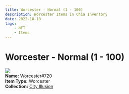 ```yaml
---
title: Worcester - Normal (1 - 100)
description: Worcester Items in Chia Inventory
date: 2022-10-10
tags:
    - NFT
    - Items
---
```


# Worcester - Normal (1 - 100)
<div class="item_thumbnail">
<img loading="lazy" src="https://6nmrmjlvpr473jm67tzxqedebaplqvvhnehytld45lf3vdch.arweave.net/81kWJXV8ef2lnvzzeBBkCB64VqdpD4msfOrLuo-x_Hw"><br/>
<div><strong>Name:</strong> Worcester#720</div>
<div><strong>Item Type:</strong> Worcester</div>
<div><strong>Collection:</strong> <a href="https://www.spacescan.io/xch/nft/collection/col1lend2dcn558km4wcwta4xnkfv3xpcmlp9kyt0m909emvfxechlyqdl5ndg">City Illusion</a></div>
</div>

